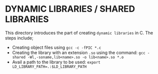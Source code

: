 # DYNAMIC LIBRARIES / SHARED LIBRARIES

This directory introduces the part of creating `dynamic libraries` in C.
The steps include;

- Creating object files using `gcc -c -fPIC *.c`
- Creating the library with an extension `.so` using the command:
  `gcc -shared -Wl,-soname,lib<name>.so -o lib<name>.so *.o`
- Avail a path to the library to be used:
  `export LD_LIBRARY_PATH=.:$LD_LIBRARY_PATH`

